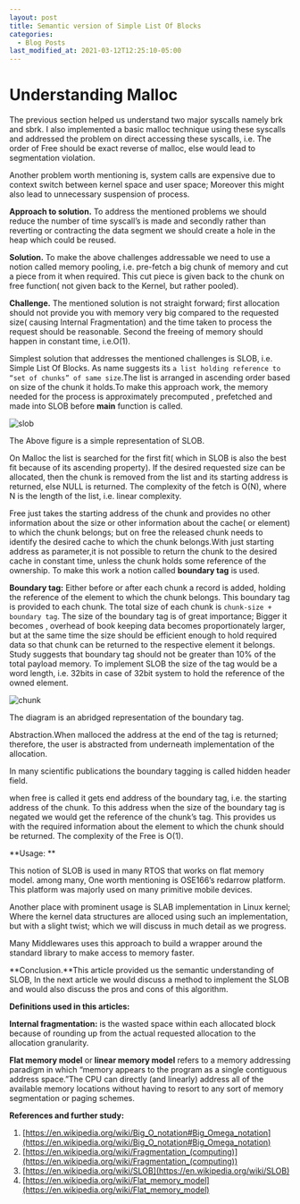 ```yaml
---
layout: post
title: Semantic version of Simple List Of Blocks
categories:
  - Blog Posts
last_modified_at: 2021-03-12T12:25:10-05:00
---
```


<script type="text/x-mathjax-config"> MathJax.Hub.Config({ TeX: { equationNumbers: { autoNumber: "all" } } }); </script>
  <script type="text/x-mathjax-config">
         MathJax.Hub.Config({
           tex2jax: {
             inlineMath: [ ['$','$'], ["\\(","\\)"] ],
             processEscapes: true
           }
         });
  </script>
  <script src="https://cdnjs.cloudflare.com/ajax/libs/mathjax/2.7.1/MathJax.js?config=TeX-MML-AM_CHTML" type="text/javascript"></script>
  
# Understanding Malloc
The previous section helped us understand two major syscalls namely brk and sbrk. I also implemented a basic malloc technique using these syscalls and  addressed the problem on direct accessing these  syscalls, i.e. The order of Free should be exact reverse of malloc, else would lead to segmentation violation.

Another problem worth mentioning is, system calls are expensive due to context switch between kernel space and user space; Moreover this might also lead to unnecessary suspension of process.

**Approach to solution.** To address the mentioned problems we should reduce the number of time syscall’s is made and secondly rather than reverting or contracting the data segment we should create a hole in the heap which could be reused.

**Solution.** To make the above challenges  addressable we need to use a notion called memory pooling, i.e. pre-fetch a big chunk of memory and cut a piece from it when required. This cut piece is given back to the chunk on free function( not given back  to the Kernel, but rather pooled).

**Challenge.** The mentioned solution is not straight forward; first allocation should not provide you with memory very big compared to the requested size( causing Internal Fragmentation) and  the time taken to process the request should be reasonable. Second the freeing of memory should happen in constant time, i.e.O(1).

Simplest solution that addresses the mentioned challenges is SLOB, i.e. Simple List Of Blocks. As name suggests its `a list holding reference to “set of chunks” of same size`.The list is arranged  in ascending order based on size of the chunk it holds.To make this approach work, the memory needed for the process is approximately precomputed , prefetched and made into SLOB before **main** function is called.

![slob](https://user-images.githubusercontent.com/79076337/110774829-39af0f00-8284-11eb-9b6c-721d79620593.png)

The Above figure is a simple representation of SLOB.

On Malloc the list is searched for the first fit( which in SLOB is also the best fit because of its ascending property).  If the desired requested size  can be allocated, then the chunk is removed from the list and its starting address is  returned, else NULL is returned. The complexity of the fetch is O(N), where N is the length of the list, i.e. linear complexity.

Free just takes the starting address of the chunk and provides no other information about the size or other information about the cache( or element) to which the chunk belongs; but on free the released chunk needs to identify the desired cache to which the chunk belongs.With just starting address as parameter,it is not possible to return the chunk to the desired cache in constant time, unless the chunk holds some reference of the ownership. To make this work a notion called **boundary tag** is used.

**Boundary tag:** Either before or after each chunk a record is added, holding the reference of the element to which the chunk belongs. This boundary tag is provided to each chunk. The total size of each chunk is `chunk-size + boundary tag`. The size of the boundary tag is of great importance; Bigger it becomes , overhead of book keeping data becomes proportionately larger, but at the same time the size should be efficient enough to hold required data so that chunk can be returned to the respective element it belongs. Study suggests that boundary tag should not be greater than 10% of the total payload memory. To implement SLOB the size of the tag would be a word length, i.e. 32bits in case of 32bit system to hold the reference of the owned element.

![chunk](https://user-images.githubusercontent.com/79076337/110775133-94e10180-8284-11eb-8e2f-021dee2f5cb8.png)

The diagram  is an abridged representation of the boundary tag.

Abstraction.When malloced the address at the end of the tag is returned; therefore, the user is abstracted from underneath implementation of the allocation.

In many scientific publications the boundary tagging is called hidden header field.

when free is called  it gets end address of the boundary tag, i.e. the starting address of the  chunk. To this address when the size of the boundary tag is negated we would get the reference of the chunk’s tag. This provides us with the required information about the element to which the chunk should be returned. The complexity of the Free is O(1).

**Usage: **

This notion of SLOB is used in many RTOS that works on flat memory model. among many, One worth mentioning is OSE166’s redarrow platform. This platform was majorly used on many primitive mobile devices.

Another place with prominent usage is SLAB implementation in Linux kernel;  Where the kernel data structures are alloced using such an implementation, but with a slight twist; which we will discuss in much detail as we progress.

Many Middlewares  uses this approach to build a wrapper around the standard library to make access to memory faster.

**Conclusion.**This article provided us the semantic understanding of SLOB, In the next article we would discuss a method to implement the SLOB and would also discuss the pros and cons of this algorithm.

**Definitions used in this articles:**

**Internal fragmentation:**  is the wasted space within each allocated block because of rounding up from the actual requested allocation to the allocation granularity.

**Flat memory model** or **linear memory model** refers to a memory addressing paradigm in which “memory appears to the program as a single contiguous address space.”The CPU can directly (and linearly) address all of the available memory locations without having to resort to any sort of memory segmentation or paging schemes.

**References and further study:**

1. [https://en.wikipedia.org/wiki/Big_O_notation#Big_Omega_notation](https://en.wikipedia.org/wiki/Big_O_notation#Big_Omega_notation)
2. [https://en.wikipedia.org/wiki/Fragmentation_(computing)](https://en.wikipedia.org/wiki/Fragmentation_(computing))
3. [https://en.wikipedia.org/wiki/SLOB](https://en.wikipedia.org/wiki/SLOB)
4. [https://en.wikipedia.org/wiki/Flat_memory_model](https://en.wikipedia.org/wiki/Flat_memory_model)
